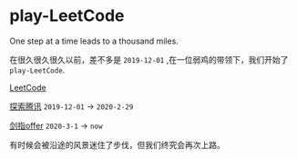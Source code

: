 # play-LeetCode
One step at a time leads to a thousand miles.

  在很久很久很久以前，差不多是 `2019-12-01` ,在一位弱鸡的带领下，我们开始了 `play-LeetCode`.
  
[LeetCode](https://leetcode-cn.com/)

[探索腾讯](https://github.com/lbwnbZx/play-LeetCode/tree/master/tansuo-tencent) `2019-12-01` -> `2020-2-29`

[剑指offer](https://github.com/lbwnbZx/play-LeetCode/tree/master/jianzhi-offer) `2020-3-1` -> `now`

有时候会被沿途的风景迷住了步伐，但我们终究会再次上路。
